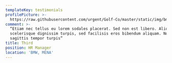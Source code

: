 ```yaml
---
templateKey: testimonials
profilePicture: >-
  https://raw.githubusercontent.com/urgent/Golf-Co/master/static/img/bmw-logo.png
comment: >-
  “Etiam nec tellus eu lorem sodales placerat. Sed non est libero. Aliquam
  scelerisque dignissim turpis, sed facilisis eros bibendum aliquam. Nulla
  sagittis tempor turpis”
title: Third
position: HR Manager
location: 'BMW, MENA'
---
```


